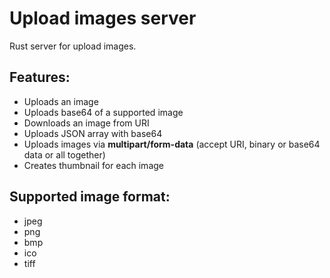 # Upload images server

Rust server for upload images.

## Features:
* Uploads an image
* Uploads base64 of a supported image
* Downloads an image from URI
* Uploads JSON array with base64
* Uploads images via **multipart/form-data** (accept URI, binary or base64 data or all together)
* Creates thumbnail for each image

## Supported image format:
* jpeg
* png
* bmp
* ico
* tiff
